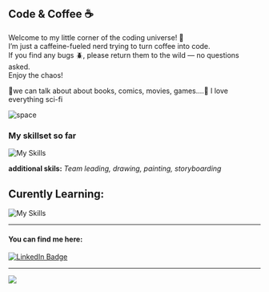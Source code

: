 ## Code & Coffee ☕️
Welcome to my little corner of the coding universe! 🚀 <br/>
I’m just a caffeine-fueled nerd trying to turn coffee into code. </br>
If you find any bugs 🪲, please return them to the wild — no questions asked. <br/>
Enjoy the chaos!

💬we can talk about about books, comics, movies, games....🔭 I love everything sci-fi

![space](https://media1.tenor.com/m/b41MOSyUDsUAAAAC/space-phiscodelic.gif)

### My skillset so far 

![My Skills](https://skillicons.dev/icons?i=ps,xd,ai,pr,figma,html,css,wordpress)

**additional skils:** _Team leading, drawing, painting, storyboarding_

## Curently Learning:
![My Skills](https://skillicons.dev/icons?i=js,git,github)

---

#### You can find me here:
<div id="badges">
  <a href="https://www.linkedin.com/in/levin-thiel-298004103/">
    <img src="https://img.shields.io/badge/LinkedIn-blue?style=for-the-badge&logo=linkedin&logoColor=white" alt="LinkedIn Badge"/>
  </a>
</div>

---
<div>
<a href="https://visitorbadge.io/status?path=https%3A%2F%2Fgithub.com%2Flevinthiel%2Flevinthiel%2Fedit%2Fmain%2FREADME.md"><img src="https://api.visitorbadge.io/api/visitors?path=https%3A%2F%2Fgithub.com%2Flevinthiel%2Flevinthiel%2Fedit%2Fmain%2FREADME.md&labelColor=%23697689&countColor=%23263759&style=flat&labelStyle=none" /></a>
</div>
<!--
**levinthiel/levinthiel** is a ✨ _special_ ✨ repository because its `README.md` (this file) appears on your GitHub profile.

Here are some ideas to get you started:

- 🔭 I’m currently working on ...
- 🌱 I’m currently learning ...
- 👯 I’m looking to collaborate on ...
- 🤔 I’m looking for help with ...
- 💬 Ask me about ...
- 📫 How to reach me: ...
- 😄 Pronouns: ...
- ⚡ Fun fact: ...
-->
